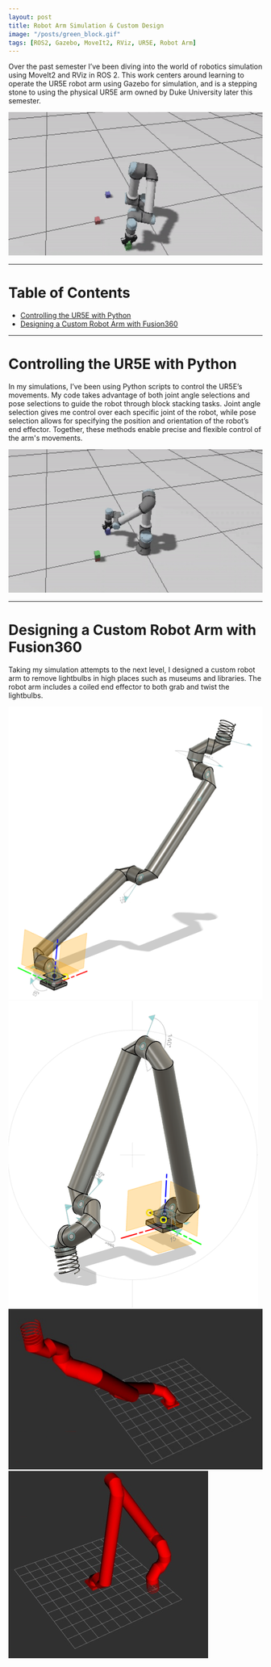 ```yaml
---
layout: post
title: Robot Arm Simulation & Custom Design
image: "/posts/green_block.gif"
tags: [ROS2, Gazebo, MoveIt2, RViz, UR5E, Robot Arm]
---
```


Over the past semester I’ve been diving into the world of robotics simulation using MoveIt2 and RViz in ROS 2. This work centers around learning to operate the UR5E robot arm using Gazebo for simulation, and is a stepping stone to using the physical UR5E arm owned by Duke University later this semester.

![Green Block Stack and Blue Block Grab](https://raw.githubusercontent.com/JaredLBailey/JaredLBailey.github.io/master/img/posts/green_stack_blue_grab.gif)


___

# Table of Contents

- [Controlling the UR5E with Python](#ur5e)
- [Designing a Custom Robot Arm with Fusion360](#designing)

___

# Controlling the UR5E with Python <a name="ur5e"></a>

In my simulations, I’ve been using Python scripts to control the UR5E’s movements. My code takes advantage of both joint angle selections and pose selections to guide the robot through block stacking tasks. Joint angle selection gives me control over each specific joint of the robot, while pose selection allows for specifying the position and orientation of the robot’s end effector. Together, these methods enable precise and flexible control of the arm's movements.

![Blue Block Stack](https://raw.githubusercontent.com/JaredLBailey/JaredLBailey.github.io/master/img/posts/blue_stack.gif)

___

# Designing a Custom Robot Arm with Fusion360 <a name="designing"></a>

Taking my simulation attempts to the next level, I designed a custom robot arm to remove lightbulbs in high places such as museums and libraries. The robot arm includes a coiled end effector to both grab and twist the lightbulbs.

![alt text](/img/posts/Fusion_7.png "Fusion Extended Arm")
![alt text](/img/posts/Fusion_8.png "Fusion Bent Arm")
![alt text](/img/posts/RViz_2.png "RViz Extended Arm")
![alt text](/img/posts/RViz_3.png "RViz Bent Arm")
